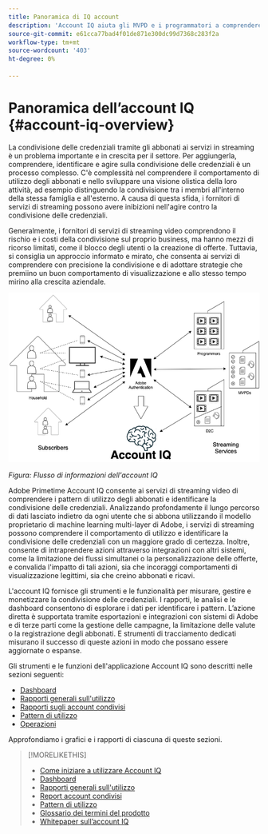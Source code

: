 ```yaml
---
title: Panoramica di IQ account
description: 'Account IQ aiuta gli MVPD e i programmatori a comprendere i rischi per le loro attività di business e di ricavo, e a determinare le azioni più efficaci da intraprendere per mitigare l''impatto delle truffe sulle credenziali. '
source-git-commit: e61cca77bad4f01de871e300dc99d7368c283f2a
workflow-type: tm+mt
source-wordcount: '403'
ht-degree: 0%

---
```



# Panoramica dell’account IQ {#account-iq-overview}

La condivisione delle credenziali tramite gli abbonati ai servizi in streaming è un problema importante e in crescita per il settore. Per aggiungerla, comprendere, identificare e agire sulla condivisione delle credenziali è un processo complesso. C&#39;è complessità nel comprendere il comportamento di utilizzo degli abbonati e nello sviluppare una visione olistica della loro attività, ad esempio distinguendo la condivisione tra i membri all&#39;interno della stessa famiglia e all&#39;esterno. A causa di questa sfida, i fornitori di servizi di streaming possono avere inibizioni nell&#39;agire contro la condivisione delle credenziali.

Generalmente, i fornitori di servizi di streaming video comprendono il rischio e i costi della condivisione sul proprio business, ma hanno mezzi di ricorso limitati, come il blocco degli utenti o la creazione di offerte. Tuttavia, si consiglia un approccio informato e mirato, che consenta ai servizi di comprendere con precisione la condivisione e di adottare strategie che premiino un buon comportamento di visualizzazione e allo stesso tempo mirino alla crescita aziendale.

![Diagramma di flusso di IQ conto](assets/aiq-intro.png)

*Figura: Flusso di informazioni dell&#39;account IQ*

Adobe Primetime Account IQ consente ai servizi di streaming video di comprendere i pattern di utilizzo degli abbonati e identificare la condivisione delle credenziali. Analizzando profondamente il lungo percorso di dati lasciato indietro da ogni utente che si abbona utilizzando il modello proprietario di machine learning multi-layer di Adobe, i servizi di streaming possono comprendere il comportamento di utilizzo e identificare la condivisione delle credenziali con un maggiore grado di certezza. Inoltre, consente di intraprendere azioni attraverso integrazioni con altri sistemi, come la limitazione dei flussi simultanei o la personalizzazione delle offerte, e convalida l&#39;impatto di tali azioni, sia che incoraggi comportamenti di visualizzazione legittimi, sia che creino abbonati e ricavi.

L&#39;account IQ fornisce gli strumenti e le funzionalità per misurare, gestire e monetizzare la condivisione delle credenziali. I rapporti, le analisi e le dashboard consentono di esplorare i dati per identificare i pattern. L’azione diretta è supportata tramite esportazioni e integrazioni con sistemi di Adobe e di terze parti come la gestione delle campagne, la limitazione delle valute o la registrazione degli abbonati. E strumenti di tracciamento dedicati misurano il successo di queste azioni in modo che possano essere aggiornate o espanse.

Gli strumenti e le funzioni dell&#39;applicazione Account IQ sono descritti nelle sezioni seguenti:

* [Dashboard](/help/AccountIQ/dashboard.md)
* [Rapporti generali sull&#39;utilizzo](/help/AccountIQ/general-usage-reports.md)
* [Rapporti sugli account condivisi](/help/AccountIQ/shared-acc-reports.md)
* [Pattern di utilizzo](/help/AccountIQ/usage-patterns.md)
* [Operazioni](/help/AccountIQ/operations.md)

Approfondiamo i grafici e i rapporti di ciascuna di queste sezioni.

>[!MORELIKETHIS]
>
>* [Come iniziare a utilizzare Account IQ](/help/AccountIQ/get-started.md)
>* [Dashboard](/help/AccountIQ/dashboard.md)
>* [Rapporti generali sull&#39;utilizzo](/help/AccountIQ/general-usage-reports.md)
>* [Report account condivisi](/help/AccountIQ/shared-acc-reports.md)
>* [Pattern di utilizzo](/help/AccountIQ/usage-patterns.md)
>* [Glossario dei termini del prodotto](/help/AccountIQ/product-concepts.md)
>* [Whitepaper sull’account IQ](https://www.adobe.com/content/dam/dx/us/en/products/primetime/resources/primetime-account-iq-whitepaper.pdf)


<!-- Credential sharing is rampant and prevalent among subscribers in the video streaming industry. To add to it, understanding, identifying, and acting on password sharing is a complex process. There is complexity involved in understanding the subscriber usage behavior and developing a holistic view of viewer activity—for example, distinguishing sharing among members within the same household and outside. Due to this challenge, streaming service providers have inhibitions in acting against password sharing.

Generally, video streaming service providers consider password sharing as fatal for business and act strongly against it, by blocking the sharers. However, it is advised to follow a holistic approach that enables them to understand sharing accurately and adopt strategies to reward good viewing behavior and target business growth simultaneously.

![Account IQ flow diagram](assets/aiq-intro.png)

*Figure: Account IQ information flow*

Adobe Primetime Account IQ enables video streaming services understand the subscriber usage patterns and identify password sharing by analyzing usage behavior. Moreover, it validates the impact of applying actions to encourage legitimate viewing behavior while maximizing business ROI, eventually growing subscribers and revenue.

By deeply analyzing the long, winding trail of data left behind by each subscriber using Adobe’s proprietary multi-layer machine learning model, customers can understand usage behavior and identify password sharing with a greater degree of certainty, use the insights to validate the impact of applying actions to encourage legitimate viewing behavior while maximizing business growth, eventually act on password sharing using validated tactics to improve viewer experience, growing subscribers and revenue (for e.g. converting sharers to paid subscribers, managing ad loads based on sharing behavior, rewarding good behavior with better viewer experience).

Account IQ is helps you understand usage patterns and identify password sharing by leveraging the Primetime Authentication  solution that processes a huge volume of TV Everywhere transactions. A proprietary multi-layer machine learning model trained by this real-world TVE data accurately characterizes usage patterns and helps video streaming services understand usage patterns and identify password sharing at an individual account level. Based on Adobe’s customer experience management solutions, Account IQ enables video streaming services to effectively use their audience data to create actionable sharing profiles as well powers integrations with other Adobe Digital Experience and 3rd party solutions—for example, Adobe Primetime Concurrency Monitoring or Adobe Analytics—to enable understanding usage patterns, identify and act upon password sharing.


<!-- The widespread availability of video content and streaming services bring with it problem of account sharing; eventually leading to the loss of revenue by content providers. Account IQ helps TV Everywhere and VOD (video on demand) providers understand the risks to their revenue and business operations, and determine the most effective actions to take to mitigate the impacts of credential fraud. It helps these media companies (MVPDs, Programmers, and VOD providers) manage and uncover the instances of password sharing with a high level of confidence, enabling them deliver better business outcomes and provide better viewing experiences for subscribers.

To help media companies better understand the password sharing within their businesses, Primetime Account IQ determines **Password Sharing Risk Index** that rates every subscriber on their likelihood of sharing account credentials for subscription passwords, from very low to very high. Based on these calculations and the resulting indices, analytics are performed and visuals are generated for better understanding and interpretation of the account sharing behavior. Account IQ is a hosted web application, which you can access using your browser.

Account IQ assigns sharing scores to different subscriber accounts, so that the content providers (media companies, programmers, MVPDs, and VOD providers) can take informed decisions about subscriber accounts and check the illicit sharing.

Passwords are the main methods for viewers to authenticate, and there is a misconception that credential sharing is allowed. This idea makes illicit password sharing a common practice; necessitating the need for media companies to educate their viewers about permissible sharing and prevent illicit sharing.-->

